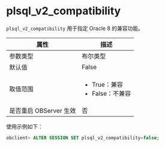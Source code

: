 plsql_v2_compatibility
===========================================

`plsql_v2_compatibility` 用于指定 Oracle 8 的兼容功能。

|        属性        |                                                      描述                                                       |
|------------------|---------------------------------------------------------------------------------------------------------------|
| 参数类型             | 布尔类型                                                                                                          |
| 默认值              | False                                                                                                         |
| 取值范围             | <ul><li>True：兼容  </li><li> False：不兼容  </li></ul>  |
| 是否重启 OBServer 生效 | 否                                                                                                             |

使用示例如下：

```sql
obclient> ALTER SESSION SET plsql_v2_compatibility=false;
```
